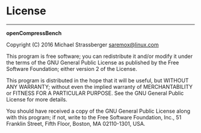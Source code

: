 # License
---
**openCompressBench**

Copyright (C) 2016 Michael Strassberger <saremox@linux.com>

This program is free software; you can redistribute it and/or
modify it under the terms of the GNU General Public License
as published by the Free Software Foundation; either version 2
of the License.

This program is distributed in the hope that it will be useful,
but WITHOUT ANY WARRANTY; without even the implied warranty of
MERCHANTABILITY or FITNESS FOR A PARTICULAR PURPOSE.  See the
GNU General Public License for more details.

You should have received a copy of the GNU General Public License
along with this program; if not, write to the Free Software
Foundation, Inc., 51 Franklin Street, Fifth Floor, Boston, MA  02110-1301, USA.

